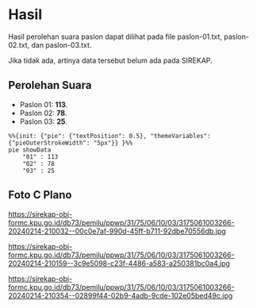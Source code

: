 # Hasil

Hasil perolehan suara paslon dapat dilihat pada file paslon-01.txt, paslon-02.txt, dan paslon-03.txt.

Jika tidak ada, artinya data tersebut belum ada pada SIREKAP.

## Perolehan Suara

 * Paslon 01: **113**.
 * Paslon 02: **78**.
 * Paslon 03: **25**.

```mermaid
%%{init: {"pie": {"textPosition": 0.5}, "themeVariables": {"pieOuterStrokeWidth": "5px"}} }%%
pie showData
    "01" : 113
    "02" : 78
    "03" : 25
```
## Foto C Plano

https://sirekap-obj-formc.kpu.go.id/db73/pemilu/ppwp/31/75/06/10/03/3175061003266-20240214-210032--00c0e7af-990d-45ff-b711-92dbe70556db.jpg

https://sirekap-obj-formc.kpu.go.id/db73/pemilu/ppwp/31/75/06/10/03/3175061003266-20240214-210159--3c9e5098-c23f-4486-a583-a250381bc0a4.jpg

https://sirekap-obj-formc.kpu.go.id/db73/pemilu/ppwp/31/75/06/10/03/3175061003266-20240214-210354--02899f44-02b9-4adb-9cde-102e05bed49c.jpg
